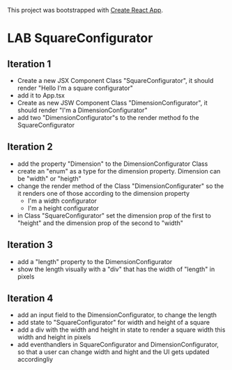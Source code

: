 This project was bootstrapped with [Create React App](https://github.com/facebook/create-react-app).

# LAB SquareConfigurator

## Iteration 1
- Create a new JSX Component Class "SquareConfigurator", it should render "Hello I'm a square configurator"
- add it to App.tsx
- Create as new JSW Component Class "DimensionConfigurator", it should render "I'm a DimensionConfigurator"
- add two "DimensionConfigurator"s to the render method fo the SquareConfigurator

## Iteration 2
- add the property "Dimension" to the DimensionConfigurator Class
- create an "enum" as a type for the dimension property. Dimension can be "width" or "heigth"
- change the render method of the Class "DimensionConfigurater" so the it renders one of those according to the dimension property
  - I'm a width configurator
  - I'm a height configurator
- in Class "SquareConfigurator" set the dimension prop of the first to "height" and the dimension prop of the second to "width"

## Iteration 3
- add a "length" property to the DimensionConfigurator
- show the length visually with a "div" that has the width of "length" in pixels

## Iteration 4
- add an input field to the DimensionConfigurator, to change the length
- add state to "SquareConfigurator" for width and height of a square
- add a div with the width and height in state to render a square width this width and height in pixels
- add eventhandlers in SquareConfigurator and DimensionConfigurator, so that a user can change width and hight and the UI gets updated accordingliy
